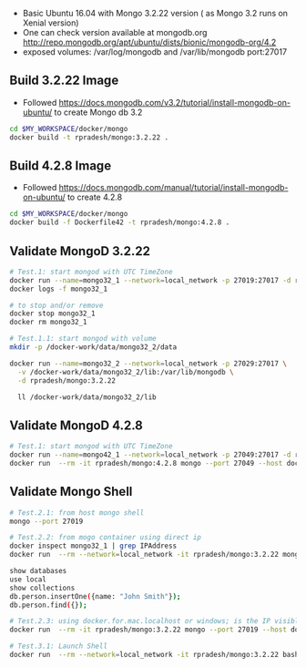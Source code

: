 * Basic Ubuntu 16.04 with Mongo 3.2.22 version ( as Mongo 3.2 runs on Xenial version)
* One can check version available at mongodb.org http://repo.mongodb.org/apt/ubuntu/dists/bionic/mongodb-org/4.2
* exposed volumes: /var/log/mongodb and /var/lib/mongodb port:27017
  
## Build 3.2.22 Image
* Followed https://docs.mongodb.com/v3.2/tutorial/install-mongodb-on-ubuntu/ to create Mongo db 3.2
```bash
cd $MY_WORKSPACE/docker/mongo
docker build -t rpradesh/mongo:3.2.22 .
```

## Build 4.2.8 Image
* Followed https://docs.mongodb.com/manual/tutorial/install-mongodb-on-ubuntu/ to create 4.2.8
```bash
cd $MY_WORKSPACE/docker/mongo
docker build -f Dockerfile42 -t rpradesh/mongo:4.2.8 .
```
  
## Validate MongoD 3.2.22
```bash
# Test.1: start mongod with UTC TimeZone
docker run --name=mongo32_1 --network=local_network -p 27019:27017 -d rpradesh/mongo:3.2.22 
docker logs -f mongo32_1

# to stop and/or remove
docker stop mongo32_1
docker rm mongo32_1

# Test.1.1: start mongod with volume 
mkdir -p /docker-work/data/mongo32_2/data

docker run --name=mongo32_2 --network=local_network -p 27029:27017 \
  -v /docker-work/data/mongo32_2/lib:/var/lib/mongodb \
  -d rpradesh/mongo:3.2.22 

  ll /docker-work/data/mongo32_2/lib
```

## Validate MongoD 4.2.8
```bash
# Test.1: start mongod with UTC TimeZone
docker run --name=mongo42_1 --network=local_network -p 27049:27017 -d rpradesh/mongo:4.2.8
docker run  --rm -it rpradesh/mongo:4.2.8 mongo --port 27049 --host docker.for.mac.localhost --quiet

```

## Validate Mongo Shell
```bash
# Test.2.1: from host mongo shell
mongo --port 27019

# Test.2.2: from mogo container using direct ip
docker inspect mongo32_1 | grep IPAddress
docker run  --rm --network=local_network -it rpradesh/mongo:3.2.22 mongo --port 27017 --host 172.18.0.2

show databases
use local
show collections
db.person.insertOne({name: "John Smith"});
db.person.find({});

# Test.2.3: using docker.for.mac.localhost or windows; is the IP visible to containers alone
docker run  --rm -it rpradesh/mongo:3.2.22 mongo --port 27019 --host docker.for.mac.localhost

# Test.3.1: Launch Shell
docker run  --rm --network=local_network -it rpradesh/mongo:3.2.22 bash

```